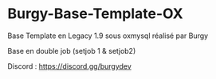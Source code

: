 # Burgy-Base-Template-OX

Base Template en Legacy 1.9 sous oxmysql réalisé par Burgy 

Base en double job (setjob 1 & setjob2)

Discord : https://discord.gg/burgydev
